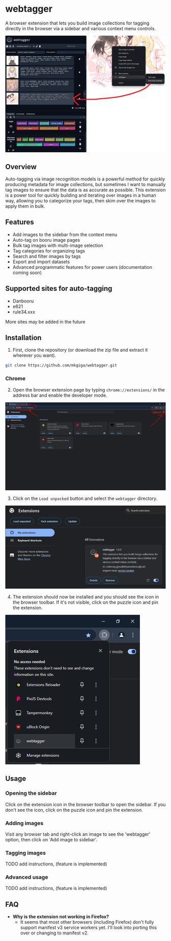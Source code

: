 # webtagger
A browser extension that lets you build image collections for tagging directly in the browser via a sidebar and various context menu controls.

![Preview screenshot](./readme/preview.png)

## Overview
Auto-tagging via image recognition models is a powerful method for quickly producing metadata for image collections, but sometimes I want to manually tag images to ensure that the data is as accurate as possible. This extension is a power tool for quickly building and iterating over images in a human way, allowing you to categorize your tags, then skim over the images to apply them in bulk.

## Features
- Add images to the sidebar from the context menu
- Auto-tag on booru image pages
- Bulk tag images with multi-image selection
- Tag categories for organizing tags
- Search and filter images by tags
- Export and import datasets
- Advanced programmatic features for power users (documentation coming soon)

## Supported sites for auto-tagging
- Danbooru
- e621
- rule34.xxx

More sites may be added in the future

## Installation

1. First, clone the repository (or download the zip file and extract it wherever you want).
```bash
git clone https://github.com/mkgiga/webtagger.git
```

### Chrome

2. Open the browser extension page by typing `chrome://extensions/` in the address bar and enable the developer mode.

![Step 2 screenshot](./readme/chrome-2.png)

3. Click on the `Load unpacked` button and select the `webtagger` directory.

![Step 3 screenshot](./readme/chrome-3.png)

4. The extension should now be installed and you should see the icon in the browser toolbar. If it's not visible, click on the puzzle icon and pin the extension.

![Screenshot showing the expected result](./readme/chrome-4.png)

## Usage

### Opening the sidebar
Click on the extension icon in the browser toolbar to open the sidebar. If you don't see the icon, click on the puzzle icon and pin the extension.
### Adding images
Visit any browser tab and right-click an image to see the 'webtagger' option, then click on 'Add image to sidebar'.
### Tagging images
TODO add instructions, (feature is implemented)
### Advanced usage
TODO add instructions, (feature is implemented)

## FAQ
- **Why is the extension not working in Firefox?**
  - It seems that most other browsers (including Firefox) don't fully support manifest v3 service workers yet. I'll look into porting this over or changing to manifest v2.
